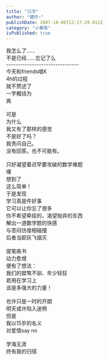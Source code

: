 ```yaml
---
title: "沉浮"
author: "健仔~"
publishDate: 2007-10-06T12:17:29.011Z
category: "小事笺"
isPublished: true
---
```


我怎么了……<BR>不是已经……忘记了么<BR>-------------------------------<BR>今天和friends唱K<BR>4h的过程<BR>就不赘述了<BR>一字概括为<BR>爽<BR><BR>可是<BR>为什么<BR>我又有了那样的感觉<BR>不是好了吗？<BR>我责问自己。<BR>没有回答。也不可能有。<BR><BR>只好凝望着迟早要攻破的数学难题<BR>噢<BR>想到了<BR>这么简单！<BR>于是发现<BR>学习真是件好事<BR>它可以让你忘了很多<BR>你不希望牵挂的，渴望抛弃的东西<BR>解出一道数学题的快感<BR>与苦闷彷徨相碰撞<BR>后者当即灰飞烟灭<BR><BR>提笔疾书<BR>动力愈增<BR>便有了想法：<BR>我们的桀骜不驯、年少轻狂<BR>若用在学习上<BR>该是多强大的力量！<BR><BR>也许只是一时的开朗<BR>明天或许陷入迷惘<BR>但是<BR>我以15岁的名义<BR>对爱情say no<BR><BR>学海无涯<BR>终有我的归宿